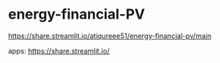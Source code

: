 # energy-financial-PV


https://share.streamlit.io/atiqureee51/energy-financial-pv/main

apps: https://share.streamlit.io/
